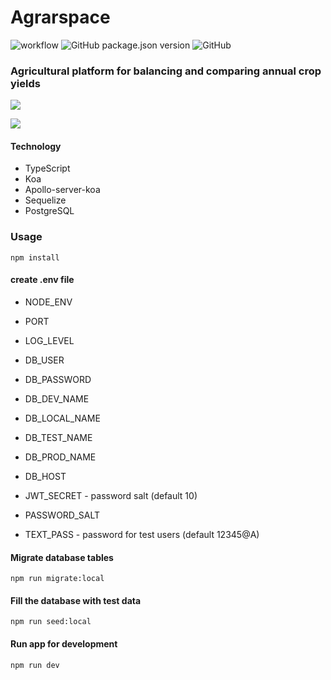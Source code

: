 # Agrarspace

![workflow](https://github.com/penhersky/agrarspace/actions/workflows/ci.yml/badge.svg) ![GitHub package.json version](https://img.shields.io/github/package-json/v/penhersky/agrarspace) ![GitHub](https://img.shields.io/github/license/penhersky/agrarspace)

### Agricultural platform for balancing and comparing annual crop yields

![](https://storage.pixteller.com/designs/designs-images/2021-11-07/02/agrarspace-v1-1-6187c189b6c83.png)

![](https://cdn.pixabay.com/photo/2021/08/09/17/08/combine-harvester-6533855_960_720.jpg)

#### Technology

- TypeScript
- Koa
- Apollo-server-koa
- Sequelize
- PostgreSQL

### Usage

```
npm install
```

#### create .env file

- NODE_ENV
- PORT
- LOG_LEVEL

- DB_USER
- DB_PASSWORD
- DB_DEV_NAME
- DB_LOCAL_NAME
- DB_TEST_NAME
- DB_PROD_NAME
- DB_HOST

- JWT_SECRET - password salt (default 10)

- PASSWORD_SALT

- TEXT_PASS - password for test users (default 12345@A)

#### Migrate database tables

```
npm run migrate:local
```

#### Fill the database with test data

```
npm run seed:local
```

#### Run app for development

```
npm run dev
```
